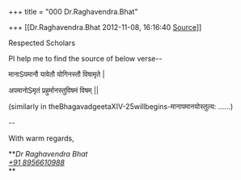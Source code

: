+++
title = "000 Dr.Raghavendra.Bhat"

+++
[[Dr.Raghavendra.Bhat	2012-11-08, 16:16:40 [Source](https://groups.google.com/g/bvparishat/c/B3E_DyG2zmM)]]



Respected Scholars



Pl help me to find the source of below verse--



 मानाSपमानौ यावेतौ योगिनस्तौ विषामृते \|

 अपमानोSमृतं प्रहुर्मानस्तुविषमं विषम् \|\|



(similarly in theBhagavadgeetaXIV-25willbegins-मानापमानयोस्तुल्य: ......)

  

  

--  

With warm regards,

***Dr Raghavendra Bhat  
[+91 8956610988](tel:+91%2089566%2010988)*  
**  

